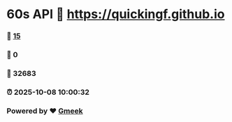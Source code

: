 # 60s API :link: https://quickingf.github.io 
### :page_facing_up: [15](https://quickingf.github.io/tag.html) 
### :speech_balloon: 0 
### :hibiscus: 32683 
### :alarm_clock: 2025-10-08 10:00:32 
### Powered by :heart: [Gmeek](https://github.com/Meekdai/Gmeek)
